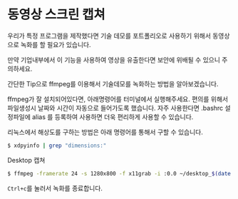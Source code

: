# 동영상 스크린 캡쳐

우리가 특정 프로그램을 제작했다면 기술 데모를 포트폴리오로 사용하기 위해서 동영상으로 녹화를 할 필요가 있습니다.

만약 기업내부에서 이 기능을 사용하여 영상을 유출한다면 보안에 위배될 수 있으니 주의하세요.

간단한 Tip으로 ffmpeg를 이용해서 기술데모를 녹화하는 방법을 알아보겠습니다.

ffmpeg가 잘 설치되어있다면, 아래명령어를 터미널에서 실행해주세요.
편의를 위해서 파일생성시 날짜와 시간이 자동으로 들어가도록 했습니다.
자주 사용한다면 .bashrc 설정파일에 alias 를 등록하여 사용하면 더욱 편리하게 사용할 수 있습니다.

리눅스에서 해상도를 구하는 방법은 아래 명령어를 통해서 구할 수 있습니다.

```bash
$ xdpyinfo | grep "dimensions:"
```

Desktop 캡쳐

```bash
$ ffmpeg -framerate 24 -s 1280x800 -f x11grab -i :0.0 ~/desktop_$(date +%Y%m%dT%H%M%S).mp4
```

`Ctrl+c`를 눌러서 녹화를 종료합니다.


